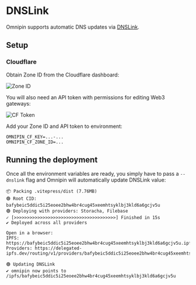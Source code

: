 # DNSLink

Omnipin supports automatic DNS updates via [DNSLink](https://dnslink.dev).

## Setup

### Cloudflare

Obtain Zone ID from the Cloudflare dashboard:

![Zone ID](/cf-zone-id.png)

You will also need an API token with permissions for editing Web3 gateways:

![CF Token](/cf-token.png)

Add your Zone ID and API token to environment:

```
OMNIPIN_CF_KEY=...-...
OMNIPIN_CF_ZONE_ID=...
```

## Running the deployment

Once all the environment variables are ready, you simply have to pass a `--dnslink` flag and Omnipin will automatically update DNSLink value:

```
📦 Packing .vitepress/dist (7.76MB)
🟢 Root CID: bafybeic5ddic5i25eoee2bhw4br4cug45xeemhtsyklbj3kld6a6gcjv5u
🟢 Deploying with providers: Storacha, Filebase
✓ [>>>>>>>>>>>>>>>>>>>>>>>>>>>>>>>>>>>>>>>] Finished in 15s
✔ Deployed across all providers

Open in a browser:
IPFS:      https://bafybeic5ddic5i25eoee2bhw4br4cug45xeemhtsyklbj3kld6a6gcjv5u.ipfs.dweb.link
Providers: https://delegated-ipfs.dev/routing/v1/providers/bafybeic5ddic5i25eoee2bhw4br4cug45xeemhtsyklbj3kld6a6gcjv5u

🟢 Updating DNSLink
✔ omnipin now points to /ipfs/bafybeic5ddic5i25eoee2bhw4br4cug45xeemhtsyklbj3kld6a6gcjv5u
```
